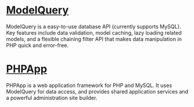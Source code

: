 # [ModelQuery](https://github.com/barchart/phpapp/wiki/ModelQuery) #

ModelQuery is a easy-to-use database API (currently supports MySQL).  Key features include data validation, model caching, lazy loading related models, and a flexible chaining filter API that makes data manipulation in PHP quick and error-free.

# [PHPApp](https://github.com/barchart/phpapp/wiki/PHPApp) #

PHPApp is a web application framework for PHP and MySQL. It uses ModelQuery for data access, and provides shared application services and a powerful administration site builder.
